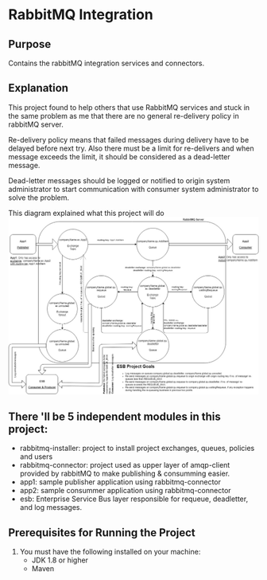 # RabbitMQ Integration 

Purpose
-------
Contains the rabbitMQ integration services and connectors.


Explanation
-----------
This project found to help others that use RabbitMQ services and stuck in the
same problem as me that there are no general re-delivery policy in rabbitMQ server.

Re-delivery policy means that failed messages during delivery have to be delayed
before next try. Also there must be a limit for re-delivers and when message exceeds
the limit, it should be considered as a dead-letter message.

Dead-letter messages should be logged or notified to origin system administrator to start
communication with consumer system administrator to solve the problem.

This diagram explained what this project will do
![ScreenShot](project%20description%20diagram.jpg)

There 'll be 5 independent modules in this project:
---------------------------------------------------
- rabbitmq-installer: project to install project exchanges, queues, policies and users
- rabbitmq-connector: project used as upper layer of amqp-client provided by rabbitMQ to make publishing & consumming easier.
- app1: sample publisher application using rabbitmq-connector
- app2: sample consummer application using rabbitmq-connector
- esb: Enterprise Service Bus layer responsible for requeue, deadletter, and log messages.


Prerequisites for Running the Project
-------------------------------------
1. You must have the following installed on your machine:
   - JDK 1.8 or higher
   - Maven
